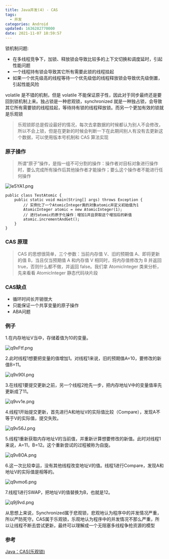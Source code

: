 ```yaml
---
title: Java并发(4) - CAS
tags:
  - 并发
categories: Android
updated: 1636282770000
date: 2021-11-07 18:59:57
---
```



锁机制问题:
- 在多线程竞争下，加锁、释放锁会导致比较多的上下文切换和调度延时，引起性能问题
- 一个线程持有锁会导致其它所有需要此锁的线程挂起
- 如果一个优先级高的线程等待一个优先级低的线程释放锁会导致优先级倒置，引起性能风险

volatile 是不错的机制，但是 volatile 不能保证原子性，因此对于同步最终还是要回到锁机制上来。独占锁是一种悲观锁，synchronized 就是一种独占锁，会导致其它所有需要锁的线程挂起，等待持有锁的线程释放锁。而另一个更加有效的锁就是乐观锁

> 乐观锁即总是假设最好的情况，每次去拿数据的时候都认为别人不会修改，所以不会上锁，但是在更新的时候会判断一下在此期间别人有没有去更新这个数据，可以使用版本号机制和 CAS 算法实现
<!-- more -->

### 原子操作

> 所谓“原子”操作，是指一组不可分割的操作：操作者对目标对象进行操作时，要么完成所有操作后其他操作者才能操作；要么这个操作者不能进行任何操作



![Ie5YA1.png](https://z3.ax1x.com/2021/11/04/Ie5YA1.png)

```
public class TestAtomic {
    public static void main(String[] args) throws Exception {
        // 实例化了一个AtomicInteger类的对象atomic并定义初始值为1
        AtomicInteger atomic = new AtomicInteger(1);
        // 进行atomic的原子化操作：增加1并且获取这个增加后的新值
        atomic.incrementAndGet();
    }
}
```

### CAS 原理

> CAS 的思想很简单，三个参数：当前内存值 V、旧的预期值 A、即将更新的值 B，当且仅当预期值 A 和内存值 V 相同时，将内存值修改为 B 并返回 true，否则什么都不做，并返回 false。我们拿 AtomicInteger 类来分析，先来看看 AtomicInteger 静态代码块片段


### CAS缺点

- 循环时间长开销很大
- 只能保证一个共享变量的原子操作
- ABA问题

### 例子

1.在内存地址V当中，存储着值为10的变量。


![q9xFtf.png](https://s1.ax1x.com/2022/03/17/q9xFtf.png)

2.此时线程1想要把变量的值增加1。对线程1来说，旧的预期值A=10，要修改的新值B=11。


![q9x90I.png](https://s1.ax1x.com/2022/03/17/q9x90I.png)

3.在线程1要提交更新之前，另一个线程2抢先一步，把内存地址V中的变量值率先更新成了11。


![q9vv1e.png](https://s1.ax1x.com/2022/03/17/q9vv1e.png)

4.线程1开始提交更新，首先进行A和地址V的实际值比较（Compare），发现A不等于V的实际值，提交失败。


![q9v56J.png](https://s1.ax1x.com/2022/03/17/q9v56J.png)

5.线程1重新获取内存地址V的当前值，并重新计算想要修改的新值。此时对线程1来说，A=11，B=12。这个重新尝试的过程被称为自旋。


![q9v8OA.png](https://s1.ax1x.com/2022/03/17/q9v8OA.png)

6.这一次比较幸运，没有其他线程改变地址V的值。线程1进行Compare，发现A和地址V的实际值是相等的。

![q9vmo6.png](https://s1.ax1x.com/2022/03/17/q9vmo6.png)

7.线程1进行SWAP，把地址V的值替换为B，也就是12。

![q9j9vd.png](https://s1.ax1x.com/2022/03/17/q9j9vd.png)

从思想上来说，Synchronized属于悲观锁，悲观地认为程序中的并发情况严重，所以严防死守。CAS属于乐观锁，乐观地认为程序中的并发情况不那么严重，所以让线程不断去尝试更新，最终可以理解成一个无阻塞多线程争抢资源的模型

 
### 参考

[Java：CAS(乐观锁) ](https://www.jianshu.com/p/ae25eb3cfb5d)